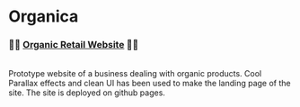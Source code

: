 # Organica

### 🔗🔗  [Organic Retail Website](https://kaustav202.github.io/services_LandingSite/)   🍁🍂
<br/>
Prototype website of a business dealing with organic products. Cool Parallax effects and clean UI has been used to make the landing page of the site.
The site is deployed on github pages.
